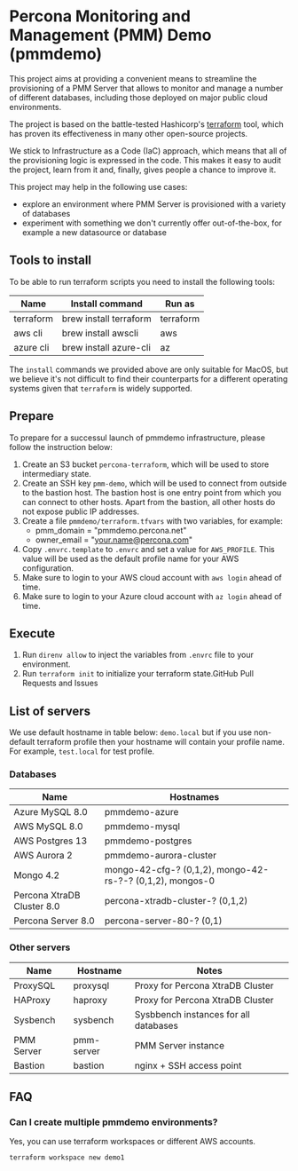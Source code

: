 # Percona Monitoring and Management (PMM) Demo (pmmdemo)

This project aims at providing a convenient means to streamline the provisioning
of a PMM Server that allows to monitor and manage a number of different databases, including
those deployed on major public cloud environments.

The project is based on the battle-tested Hashicorp's [terraform](https://www.terraform.io) tool,
which has proven its effectiveness in many other open-source projects.

We stick to Infrastructure as a Code (IaC) approach, which means that all of the provisioning
logic is expressed in the code. This makes it easy to audit the project, learn from it and, finally,
gives people a chance to improve it.

This project may help in the following use cases:

- explore an environment where PMM Server is provisioned with a variety of databases
- experiment with something we don't currently offer out-of-the-box, for example a new datasource or database

## Tools to install

To be able to run terraform scripts you need to install the following tools:

| Name      | Install command        | Run as    |
| --------- | ---------------------- | --------- |
| terraform | brew install terraform | terraform |
| aws cli   | brew install awscli    | aws       |
| azure cli | brew install azure-cli | az        |

The `install` commands we provided above are only suitable for MacOS, but we believe it's not difficult to find
their counterparts for a different operating systems given that `terraform` is widely supported.

## Prepare

To prepare for a successul launch of pmmdemo infrastructure, please follow the instruction below:

1. Create an S3 bucket `percona-terraform`, which will be used to store intermediary state.
2. Create an SSH key `pmm-demo`, which will be used to connect from outside to the bastion host. The bastion host
   is one entry point from which you can connect to other hosts. Apart from the bastion, all other hosts do not
   expose public IP addresses.
3. Create a file `pmmdemo/terraform.tfvars` with two variables, for example:
   - pmm_domain = "pmmdemo.percona.net"
   - owner_email = "your.name@percona.com"
4. Copy `.envrc.template` to `.envrc` and set a value for `AWS_PROFILE`. This value will be used as the
   default profile name for your AWS configuration.
5. Make sure to login to your AWS cloud account with `aws login` ahead of time.
6. Make sure to login to your Azure cloud account with `az login` ahead of time.

## Execute

1. Run `direnv allow` to inject the variables from `.envrc` file to your environment.
2. Run `terraform init` to initialize your terraform state.GitHub Pull Requests and Issues

## List of servers

We use default hostname in table below: `demo.local` but if you use non-default terraform profile then your hostname will contain your profile name. For example, `test.local` for test profile.

### Databases

| Name                       | Hostnames                                                 |
|----------------------------|-----------------------------------------------------------|
| Azure MySQL 8.0            | pmmdemo-azure                                             |
| AWS MySQL 8.0              | pmmdemo-mysql                                             |
| AWS Postgres 13            | pmmdemo-postgres                                          |
| AWS Aurora 2               | pmmdemo-aurora-cluster                                    |
| Mongo 4.2                  | mongo-42-cfg-? (0,1,2), mongo-42-rs-?-? (0,1,2), mongos-0 |
| Percona XtraDB Cluster 8.0 | percona-xtradb-cluster-? (0,1,2)                          |
| Percona Server 8.0         | percona-server-80-? (0,1)                                 |

### Other servers

| Name        | Hostname   | Notes                                 |
|-------------|------------|---------------------------------------|
| ProxySQL    | proxysql   | Proxy for Percona XtraDB Cluster      |
| HAProxy     | haproxy    | Proxy for Percona XtraDB Cluster      |
| Sysbench    | sysbench   | Sysbbench instances for all databases |
| PMM Server  | pmm-server | PMM Server instance                   |
| Bastion     | bastion    | nginx + SSH access point              |



## FAQ

### Can I create multiple pmmdemo environments?

Yes, you can use terraform workspaces or different AWS accounts.

```
terraform workspace new demo1
```

